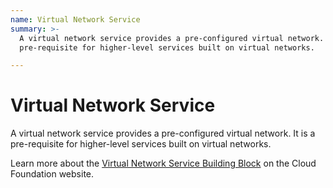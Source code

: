 ```yaml
---
name: Virtual Network Service
summary: >-
  A virtual network service provides a pre-configured virtual network. It is a
  pre-requisite for higher-level services built on virtual networks.

---
```


# Virtual Network Service

A virtual network service provides a pre-configured virtual network. It is a pre-requisite for higher-level services built on virtual networks.

Learn more about the [Virtual Network Service Building Block](https://cloudfoundation.org/maturity-model/service-ecosystem/virtual-network-service.html) on the Cloud Foundation website.
